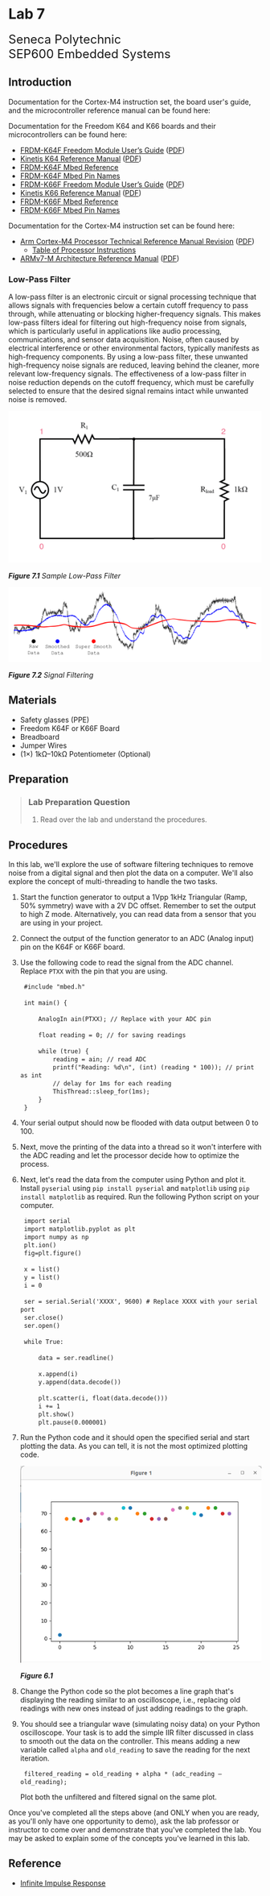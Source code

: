 # Lab 7

<font size="5">
Seneca Polytechnic</br>
SEP600 Embedded Systems
</font>

## Introduction

Documentation for the Cortex-M4 instruction set, the board user's guide, and the microcontroller reference manual can be found here:

Documentation for the Freedom K64 and K66 boards and their microcontrollers can be found here:

- [FRDM-K64F Freedom Module User’s Guide](https://www.nxp.com/webapp/Download?colCode=FRDMK64FUG) ([PDF](FRDMK64FUG.pdf))
- [Kinetis K64 Reference Manual](https://www.nxp.com/webapp/Download?colCode=K64P144M120SF5RM) ([PDF](K64P144M120SF5RM.pdf))
- [FRDM-K64F Mbed Reference](https://os.mbed.com/platforms/FRDM-K64F/)
- [FRDM-K64F Mbed Pin Names](https://os.mbed.com/teams/Freescale/wiki/frdm-k64f-pinnames)
- [FRDM-K66F Freedom Module User’s Guide](https://www.nxp.com/webapp/Download?colCode=FRDMK66FUG) ([PDF](FRDMK66FUG.pdf))
- [Kinetis K66 Reference Manual](https://www.nxp.com/webapp/Download?colCode=K66P144M180SF5RMV2) ([PDF](K66P144M180SF5RMV2.pdf))
- [FRDM-K66F Mbed Reference](https://os.mbed.com/platforms/FRDM-K66F/)
- [FRDM-K66F Mbed Pin Names](https://os.mbed.com/teams/NXP/wiki/FRDM-K66F-Pinnames)

Documentation for the Cortex-M4 instruction set can be found here:

- [Arm Cortex-M4 Processor Technical Reference Manual Revision](https://developer.arm.com/documentation/100166/0001) ([PDF](Cortex-M4-Proc-Tech-Ref-Manual.pdf))
    - [Table of Processor Instructions](https://developer.arm.com/documentation/100166/0001/Programmers-Model/Instruction-set-summary/Table-of-processor-instructions)
- [ARMv7-M Architecture Reference Manual](https://developer.arm.com/documentation/ddi0403/latest/) ([PDF](DDI0403E_e_armv7m_arm.pdf))

### Low-Pass Filter

A low-pass filter is an electronic circuit or signal processing technique that allows signals with frequencies below a certain cutoff frequency to pass through, while attenuating or blocking higher-frequency signals. This makes low-pass filters ideal for filtering out high-frequency noise from signals, which is particularly useful in applications like audio processing, communications, and sensor data acquisition. Noise, often caused by electrical interference or other environmental factors, typically manifests as high-frequency components. By using a low-pass filter, these unwanted high-frequency noise signals are reduced, leaving behind the cleaner, more relevant low-frequency signals. The effectiveness of a low-pass filter in noise reduction depends on the cutoff frequency, which must be carefully selected to ensure that the desired signal remains intact while unwanted noise is removed.

![Figure 7.1](lab7-low-pass-filter.png)

***Figure 7.1** Sample Low-Pass Filter*

![Figure 7.2](lab7-filtering.png)

***Figure 7.2** Signal Filtering*

## Materials
- Safety glasses (PPE)
- Freedom K64F or K66F Board
- Breadboard
- Jumper Wires
- (1×) 1kΩ–10kΩ Potentiometer (Optional)

## Preparation

> ### Lab Preparation Question
> 1. Read over the lab and understand the procedures.

## Procedures

In this lab, we'll explore the use of software filtering techniques to remove noise from a digital signal and then plot the data on a computer. We'll also explore the concept of multi-threading to handle the two tasks.

1. Start the function generator to output a 1Vpp 1kHz Triangular (Ramp, 50% symmetry) wave with a 2V DC offset. Remember to set the output to high Z mode. Alternatively, you can read data from a sensor that you are using in your project.

1. Connect the output of the function generator to an ADC (Analog input) pin on the K64F or K66F board.

1. Use the following code to read the signal from the ADC channel. Replace `PTXX` with the pin that you are using.

        #include "mbed.h"

        int main() {

            AnalogIn ain(PTXX); // Replace with your ADC pin

            float reading = 0; // for saving readings

            while (true) {
                reading = ain; // read ADC
                printf("Reading: %d\n", (int) (reading * 100)); // print as int
                // delay for 1ms for each reading
                ThisThread::sleep_for(1ms);
            }
        }

1. Your serial output should now be flooded with data output between 0 to 100.

1. Next, move the printing of the data into a thread so it won't interfere with the ADC reading and let the processor decide how to optimize the process.

1. Next, let's read the data from the computer using Python and plot it. Install `pyserial` using `pip install pyserial` and `matplotlib` using `pip install matplotlib` as required. Run the following Python script on your computer. 

        import serial
        import matplotlib.pyplot as plt
        import numpy as np
        plt.ion()
        fig=plt.figure()

        x = list()
        y = list()
        i = 0

        ser = serial.Serial('XXXX', 9600) # Replace XXXX with your serial port
        ser.close()
        ser.open()

        while True:

            data = ser.readline()
            
            x.append(i)
            y.append(data.decode())

            plt.scatter(i, float(data.decode()))
            i += 1
            plt.show()
            plt.pause(0.000001)

1. Run the Python code and it should open the specified serial and start plotting the data. As you can tell, it is not the most optimized plotting code.

    ![Figure 6.1](lab6-plot.png)

    ***Figure 6.1***

1. Change the Python code so the plot becomes a line graph that's displaying the reading similar to an oscilloscope, i.e., replacing old readings with new ones instead of just adding readings to the graph.

1. You should see a triangular wave (simulating noisy data) on your Python oscilloscope. Your task is to add the simple IIR filter discussed in class to smooth out the data on the controller. This means adding a new variable called `alpha` and `old_reading` to save the reading for the next iteration.

        filtered_reading = old_reading + alpha * (adc_reading – old_reading);

    Plot both the unfiltered and filtered signal on the same plot.

Once you've completed all the steps above (and ONLY when you are ready, as you'll only have one opportunity to demo), ask the lab professor or instructor to come over and demonstrate that you've completed the lab. You may be asked to explain some of the concepts you've learned in this lab.

## Reference

- [Infinite Impulse Response](https://en.wikipedia.org/wiki/Infinite_impulse_response)